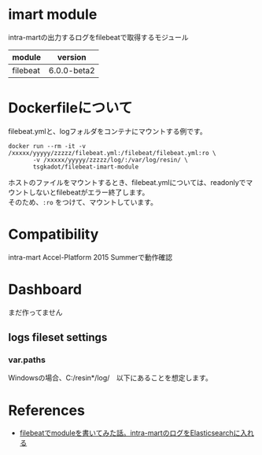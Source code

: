# imart module

intra-martの出力するログをfilebeatで取得するモジュール

| module | version |
|-------|----------|
| filebeat | 6.0.0-beta2 |


# Dockerfileについて

filebeat.ymlと、logフォルダをコンテナにマウントする例です。

```
docker run --rm -it -v /xxxxx/yyyyy/zzzzz/filebeat.yml:/filebeat/filebeat.yml:ro \
       -v /xxxxx/yyyyy/zzzzz/log/:/var/log/resin/ \
       tsgkadot/filebeat-imart-module
```

ホストのファイルをマウントするとき、filebeat.ymlについては、readonlyでマウントしないとfilebeatがエラー終了します。  
そのため、`:ro` をつけて、マウントしています。


# Compatibility

intra-mart Accel-Platform 2015 Summerで動作確認

# Dashboard

まだ作ってません

## logs fileset settings

### var.paths

Windowsの場合、C:/resin*/log/　以下にあることを想定します。


# References

- [filebeatでmoduleを書いてみた話。intra-martのログをElasticsearchに入れる](http://qiita.com/tsgkdt/items/14d2fadc7e457c2c3646)
